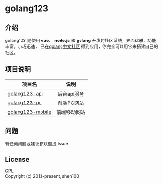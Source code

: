 golang123   
=

## 介绍

golang123 是使用 **vue**、 **node.js** 和 **golang** 开发的社区系统。界面优雅，功能丰富，小巧迅速，
已在[golang中文社区](https://www.golang123.com) 得到应用，你完全可以用它来搭建自己的社区。   

## 项目说明

| 项目名 | 说明 |  
| ------------- |:-------------:|
| [golang123-api](https://github.com/shen100/golang123-api)     | 后台api服务     |
| [golang123-pc](https://github.com/shen100/golang123-pc)     | 前端PC网站     |
| [golang123-mobile](https://github.com/shen100/golang123-mobile)     | 前端移动网站     |

## 问题

有任何问题或建议都欢迎提 issue  

## License
[GPL](https://github.com/shen100/golang123-api/blob/master/LICENSE "")      
Copyright (c) 2013-present, shen100

